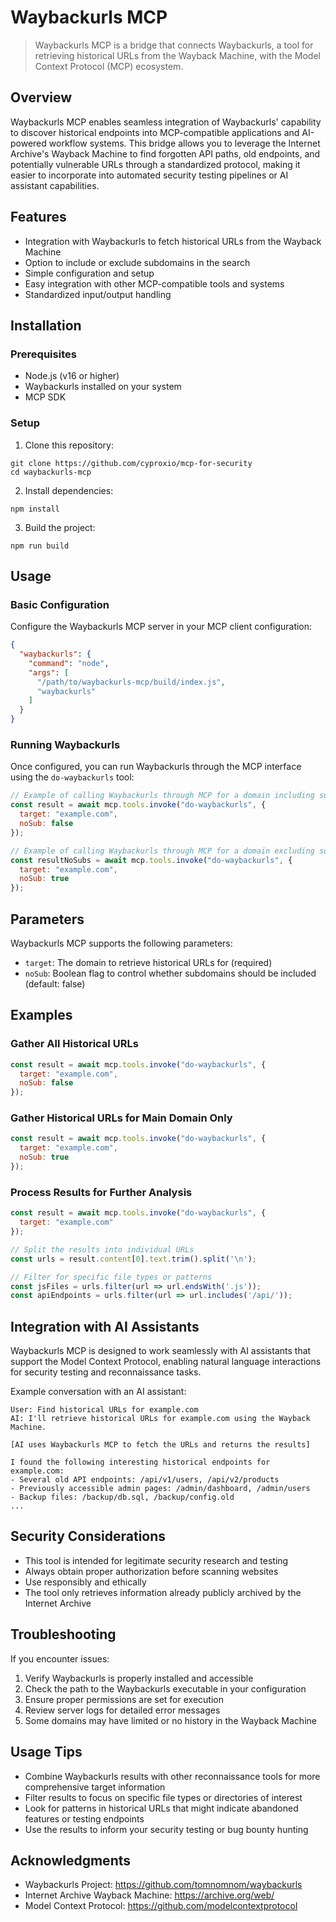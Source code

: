 # Waybackurls MCP

> Waybackurls MCP is a bridge that connects Waybackurls, a tool for retrieving historical URLs from the Wayback Machine, with the Model Context Protocol (MCP) ecosystem.

## Overview

Waybackurls MCP enables seamless integration of Waybackurls' capability to discover historical endpoints into MCP-compatible applications and AI-powered workflow systems. This bridge allows you to leverage the Internet Archive's Wayback Machine to find forgotten API paths, old endpoints, and potentially vulnerable URLs through a standardized protocol, making it easier to incorporate into automated security testing pipelines or AI assistant capabilities.

## Features

- Integration with Waybackurls to fetch historical URLs from the Wayback Machine
- Option to include or exclude subdomains in the search
- Simple configuration and setup
- Easy integration with other MCP-compatible tools and systems
- Standardized input/output handling

## Installation

### Prerequisites

- Node.js (v16 or higher)
- Waybackurls installed on your system
- MCP SDK

### Setup

1. Clone this repository:
 ```
 git clone https://github.com/cyproxio/mcp-for-security
 cd waybackurls-mcp
 ```

2. Install dependencies:
 ```
 npm install
 ```

3. Build the project:
 ```
 npm run build
 ```

## Usage

### Basic Configuration

Configure the Waybackurls MCP server in your MCP client configuration:

```json
{
  "waybackurls": {
    "command": "node",
    "args": [
      "/path/to/waybackurls-mcp/build/index.js",
      "waybackurls"
    ]
  }
}
```

### Running Waybackurls

Once configured, you can run Waybackurls through the MCP interface using the `do-waybackurls` tool:

```javascript
// Example of calling Waybackurls through MCP for a domain including subdomains
const result = await mcp.tools.invoke("do-waybackurls", {
  target: "example.com",
  noSub: false
});

// Example of calling Waybackurls through MCP for a domain excluding subdomains
const resultNoSubs = await mcp.tools.invoke("do-waybackurls", {
  target: "example.com",
  noSub: true
});
```

## Parameters

Waybackurls MCP supports the following parameters:

- `target`: The domain to retrieve historical URLs for (required)
- `noSub`: Boolean flag to control whether subdomains should be included (default: false)

## Examples

### Gather All Historical URLs

```javascript
const result = await mcp.tools.invoke("do-waybackurls", {
  target: "example.com",
  noSub: false
});
```

### Gather Historical URLs for Main Domain Only

```javascript
const result = await mcp.tools.invoke("do-waybackurls", {
  target: "example.com",
  noSub: true
});
```

### Process Results for Further Analysis

```javascript
const result = await mcp.tools.invoke("do-waybackurls", {
  target: "example.com"
});

// Split the results into individual URLs
const urls = result.content[0].text.trim().split('\n');

// Filter for specific file types or patterns
const jsFiles = urls.filter(url => url.endsWith('.js'));
const apiEndpoints = urls.filter(url => url.includes('/api/'));
```

## Integration with AI Assistants

Waybackurls MCP is designed to work seamlessly with AI assistants that support the Model Context Protocol, enabling natural language interactions for security testing and reconnaissance tasks.

Example conversation with an AI assistant:

```
User: Find historical URLs for example.com
AI: I'll retrieve historical URLs for example.com using the Wayback Machine.

[AI uses Waybackurls MCP to fetch the URLs and returns the results]

I found the following interesting historical endpoints for example.com:
- Several old API endpoints: /api/v1/users, /api/v2/products
- Previously accessible admin pages: /admin/dashboard, /admin/users
- Backup files: /backup/db.sql, /backup/config.old
...
```

## Security Considerations

- This tool is intended for legitimate security research and testing
- Always obtain proper authorization before scanning websites
- Use responsibly and ethically
- The tool only retrieves information already publicly archived by the Internet Archive

## Troubleshooting

If you encounter issues:

1. Verify Waybackurls is properly installed and accessible
2. Check the path to the Waybackurls executable in your configuration
3. Ensure proper permissions are set for execution
4. Review server logs for detailed error messages
5. Some domains may have limited or no history in the Wayback Machine

## Usage Tips

- Combine Waybackurls results with other reconnaissance tools for more comprehensive target information
- Filter results to focus on specific file types or directories of interest
- Look for patterns in historical URLs that might indicate abandoned features or testing endpoints
- Use the results to inform your security testing or bug bounty hunting

## Acknowledgments

- Waybackurls Project: https://github.com/tomnomnom/waybackurls
- Internet Archive Wayback Machine: https://archive.org/web/
- Model Context Protocol: https://github.com/modelcontextprotocol